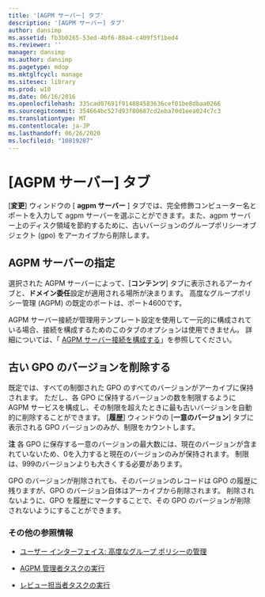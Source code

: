 ```yaml
---
title: '[AGPM サーバー] タブ'
description: '[AGPM サーバー] タブ'
author: dansimp
ms.assetid: fb3b0265-53ed-4bf6-88a4-c409f5f1bed4
ms.reviewer: ''
manager: dansimp
ms.author: dansimp
ms.pagetype: mdop
ms.mktglfcycl: manage
ms.sitesec: library
ms.prod: w10
ms.date: 06/16/2016
ms.openlocfilehash: 335cad07691f914884583636cef01be8dbaa0266
ms.sourcegitcommit: 354664bc527d93f80687cd2eba70d1eea024c7c3
ms.translationtype: MT
ms.contentlocale: ja-JP
ms.lasthandoff: 06/26/2020
ms.locfileid: "10819287"
---
```

# [AGPM サーバー] タブ


[**変更**] ウィンドウの [ **agpm サーバー** ] タブでは、完全修飾コンピューター名とポートを入力して agpm サーバーを選ぶことができます。また、agpm サーバー上のディスク領域を節約するために、古いバージョンのグループポリシーオブジェクト (gpo) をアーカイブから削除します。

## AGPM サーバーの指定


選択された AGPM サーバーによって、[**コンテンツ**] タブに表示されるアーカイブと、**ドメイン委任**設定が適用される場所が決まります。 高度なグループポリシー管理 (AGPM) の既定のポートは、ポート4600です。

AGPM サーバー接続が管理用テンプレート設定を使用して一元的に構成されている場合、接続を構成するためのこのタブのオプションは使用できません。 詳細については、「 [AGPM サーバー接続を構成する](configure-agpm-server-connections-agpm30ops.md)」を参照してください。

## 古い GPO のバージョンを削除する


既定では、すべての制御された GPO のすべてのバージョンがアーカイブに保持されます。 ただし、各 GPO に保持するバージョンの数を制限するように AGPM サービスを構成し、その制限を超えたときに最も古いバージョンを自動的に削除することができます。 [**履歴**] ウィンドウの [**一意のバージョン**] タブに表示される GPO バージョンのみが、制限をカウントします。

**注** 各 GPO に保存する一意のバージョンの最大数には、現在のバージョンが含まれていないため、0を入力すると現在のバージョンのみが保持されます。 制限は、999のバージョンよりも大きくする必要があります。

GPO のバージョンが削除されても、そのバージョンのレコードは GPO の履歴に残りますが、GPO のバージョン自体はアーカイブから削除されます。 削除されないように、GPO を履歴にマークすることで、その GPO のバージョンが削除されないようにすることができます。

 

### その他の参照情報

-   [ユーザー インターフェイス: 高度なグループ ポリシーの管理](user-interface-advanced-group-policy-management-agpm30ops.md)

-   [AGPM 管理者タスクの実行](performing-agpm-administrator-tasks-agpm30ops.md)

-   [レビュー担当者タスクの実行](performing-reviewer-tasks-agpm30ops.md)

 

 





